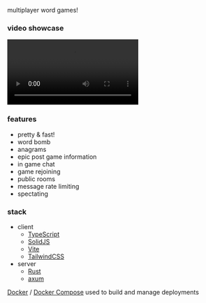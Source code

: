 multiplayer word games!

### video showcase

<video src="/blog/wordplay-release/wordplay.mp4" controls></video>

### features

- pretty & fast!
- word bomb
- anagrams
- epic post game information
- in game chat
- game rejoining
- public rooms
- message rate limiting
- spectating

### stack

- client
    - [TypeScript](https://www.typescriptlang.org/)
    - [SolidJS](https://www.solidjs.com/)
    - [Vite](https://vitejs.dev)
    - [TailwindCSS](https://tailwindcss.com)
- server
    - [Rust](https://www.rust-lang.org/)
    - [axum](https://github.com/tokio-rs/axum)

[Docker](https://docs.docker.com/) / [Docker Compose](https://docs.docker.com/compose/) used to build and manage deployments
